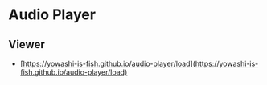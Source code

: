 # Audio Player

## Viewer

* [https://yowashi-is-fish.github.io/audio-player/load](https://yowashi-is-fish.github.io/audio-player/load)
